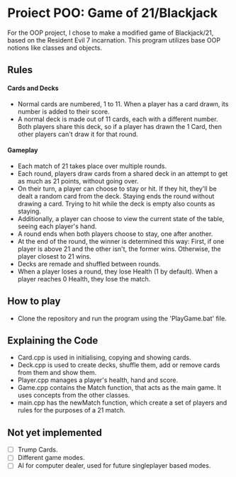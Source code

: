 # Proiect POO: Game of 21/Blackjack

For the OOP project, I chose to make a modified game of Blackjack/21, based on the Resident Evil 7 incarnation. This program utilizes base OOP notions like classes and objects.

## Rules

#### Cards and Decks

- Normal cards are numbered, 1 to 11. When a player has a card drawn, its number is added to their score.
- A normal deck is made out of 11 cards, each with a different number. Both players share this deck, so if a player has drawn the 1 Card, then other players can't draw it for that round.

#### Gameplay

- Each match of 21 takes place over multiple rounds.
- Each round, players draw cards from a shared deck in an attempt to get as much as 21 points, without going over.
- On their turn, a player can choose to stay or hit. If they hit, they'll be dealt a random card from the deck. Staying ends the round without drawing a card. Trying to hit while the deck is empty also counts as staying.
- Additionally, a player can choose to view the current state of the table, seeing each player's hand.
- A round ends when both players choose to stay, one after another.
- At the end of the round, the winner is determined this way: First, if one player is above 21 and the other isn't, the former wins. Otherwise, the player closest to 21 wins.
- Decks are remade and shuffled between rounds.
- When a player loses a round, they lose Health (1 by default). When a player reaches 0 Health, they lose the match.

## How to play

- Clone the repository and run the program using the 'PlayGame.bat' file.

## Explaining the Code

- Card.cpp is used in initialising, copying and showing cards.
- Deck.cpp is used to create decks, shuffle them, add or remove cards from them and show them.
- Player.cpp manages a player's health, hand and score.
- Game.cpp contains the Match function, that acts as the main game. It uses concepts from the other classes.
- main.cpp has the newMatch function, which create a set of players and rules for the purposes of a 21 match.

## Not yet implemented
- [ ] Trump Cards.
- [ ] Different game modes.
- [ ] AI for computer dealer, used for future singleplayer based modes.
